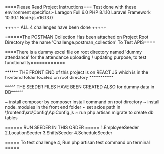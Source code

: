 ====Please Read Project Instructions===
Test done with these environment specifics:-
Laragon Full 6.0
PHP 8.1.10
Laravel Framework 10.30.1
Node.js v16.13.0

+++++ ALL 4 challenges have been done +++++

======The POSTMAN Collection Has been attached on Project Root Directory by the name 'Challenge.postman_collection' To Test APIS====

====There is a dummy excel file on root directory named 'dummy attendance' for the attendance uploading / updating purpose, to test functionality============

****** THE FRONT END of this project is on REACT JS which is in the frontend folder located on root directory ***********

^^^^^ THE SEEDER FILES HAVE BEEN CREATED ALSO for dummy data in DB^^^^^^

~ install composer by composer install command on root directory
~ install node_modules in the front end folder
~ set axios path in \frontend\src\Config\ApiConfig.js
~ run php artisan migrate to create db tables

====== RUN SEEDER IN THIS ORDER =====
1.EmployeeSeeder
2.LocationSeeder
3.ShiftsSeeder
4.ScheduleSeeder


===== To test challenge 4, Run php artisan test command on terminal =====
